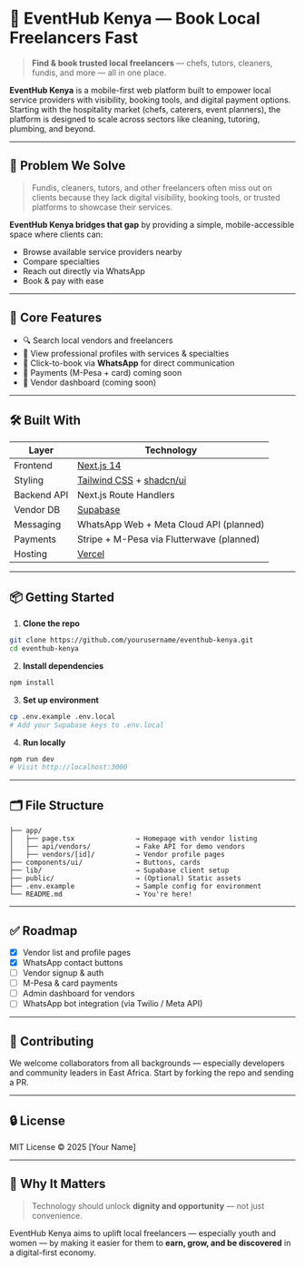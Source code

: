 # 🔧 EventHub Kenya — Book Local Freelancers Fast

> **Find & book trusted local freelancers** — chefs, tutors, cleaners, fundis, and more — all in one place.

**EventHub Kenya** is a mobile-first web platform built to empower local service providers with visibility, booking tools, and digital payment options. Starting with the hospitality market (chefs, caterers, event planners), the platform is designed to scale across sectors like cleaning, tutoring, plumbing, and beyond.

---

## 🚀 Problem We Solve
> Fundis, cleaners, tutors, and other freelancers often miss out on clients because they lack digital visibility, booking tools, or trusted platforms to showcase their services.

**EventHub Kenya bridges that gap** by providing a simple, mobile-accessible space where clients can:
- Browse available service providers nearby
- Compare specialties
- Reach out directly via WhatsApp
- Book & pay with ease

---

## 🎯 Core Features

- 🔍 Search local vendors and freelancers
- 📄 View professional profiles with services & specialties
- 📱 Click-to-book via **WhatsApp** for direct communication
- 💸 Payments (M-Pesa + card) coming soon
- 🧾 Vendor dashboard (coming soon)

---

## 🛠️ Built With

| Layer         | Technology                            |
|--------------|----------------------------------------|
| Frontend     | [Next.js 14](https://nextjs.org/)      |
| Styling      | [Tailwind CSS](https://tailwindcss.com/) + [shadcn/ui](https://ui.shadcn.com/) |
| Backend API  | Next.js Route Handlers                 |
| Vendor DB    | [Supabase](https://supabase.com/)      |
| Messaging    | WhatsApp Web + Meta Cloud API (planned) |
| Payments     | Stripe + M-Pesa via Flutterwave (planned) |
| Hosting      | [Vercel](https://vercel.com/)          |

---

## 📦 Getting Started

1. **Clone the repo**
```bash
git clone https://github.com/yourusername/eventhub-kenya.git
cd eventhub-kenya
```

2. **Install dependencies**
```bash
npm install
```

3. **Set up environment**
```bash
cp .env.example .env.local
# Add your Supabase keys to .env.local
```

4. **Run locally**
```bash
npm run dev
# Visit http://localhost:3000
```

---

## 🗂️ File Structure

```
├── app/
│   ├── page.tsx               → Homepage with vendor listing
│   ├── api/vendors/           → Fake API for demo vendors
│   ├── vendors/[id]/          → Vendor profile pages
├── components/ui/             → Buttons, cards
├── lib/                       → Supabase client setup
├── public/                    → (Optional) Static assets
├── .env.example               → Sample config for environment
└── README.md                  → You're here!
```

---

## ✅ Roadmap

- [x] Vendor list and profile pages
- [x] WhatsApp contact buttons
- [ ] Vendor signup & auth
- [ ] M-Pesa & card payments
- [ ] Admin dashboard for vendors
- [ ] WhatsApp bot integration (via Twilio / Meta API)

---

## 🤝 Contributing

We welcome collaborators from all backgrounds — especially developers and community leaders in East Africa. Start by forking the repo and sending a PR.

---

## 🔒 License

MIT License © 2025 [Your Name]

---

## 💬 Why It Matters

> Technology should unlock **dignity and opportunity** — not just convenience.

EventHub Kenya aims to uplift local freelancers — especially youth and women — by making it easier for them to **earn, grow, and be discovered** in a digital-first economy.
